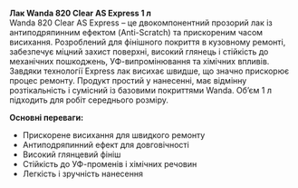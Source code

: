 **Лак Wanda 820 Clear AS Express 1 л**  
Wanda 820 Clear AS Express – це двокомпонентний прозорий лак із антиподряпинним ефектом (Anti-Scratch) та прискореним часом висихання. Розроблений для фінішного покриття в кузовному ремонті, забезпечує міцний захист поверхні, високий глянець і стійкість до механічних пошкоджень, УФ-випромінювання та хімічних впливів. Завдяки технології Express лак висихає швидше, що значно прискорює процес ремонту. Продукт простий у нанесенні, має відмінну розтікальність і сумісний із базовими покриттями Wanda. Об’єм 1 л підходить для робіт середнього розміру.

**Основні переваги:**
- Прискорене висихання для швидкого ремонту
- Антиподряпинний ефект для довговічності
- Високий глянцевий фініш
- Стійкість до УФ-променів і хімічних речовин
- Легкість і зручність нанесення